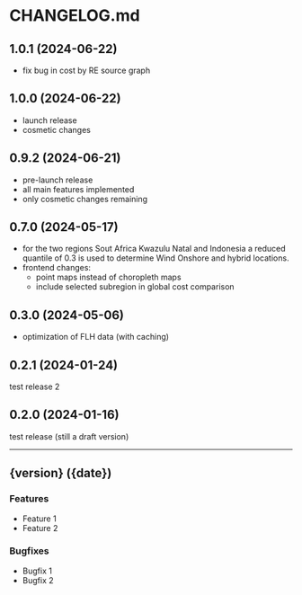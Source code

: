 # CHANGELOG.md

## 1.0.1 (2024-06-22)

- fix bug in cost by RE source graph

## 1.0.0 (2024-06-22)

- launch release
- cosmetic changes

## 0.9.2 (2024-06-21)

- pre-launch release
- all main features implemented
- only cosmetic changes remaining

## 0.7.0 (2024-05-17)

- for the two regions Sout Africa Kwazulu Natal and Indonesia a reduced quantile of 0.3 is
  used to determine Wind Onshore and hybrid locations.
- frontend changes:
  - point maps instead of choropleth maps
  - include selected subregion in global cost comparison

## 0.3.0 (2024-05-06)

- optimization of FLH data (with caching)

## 0.2.1 (2024-01-24)

test release 2

## 0.2.0 (2024-01-16)

test release (still a draft version)

---

## {version} ({date})

### Features

- Feature 1
- Feature 2

### Bugfixes

- Bugfix 1
- Bugfix 2
